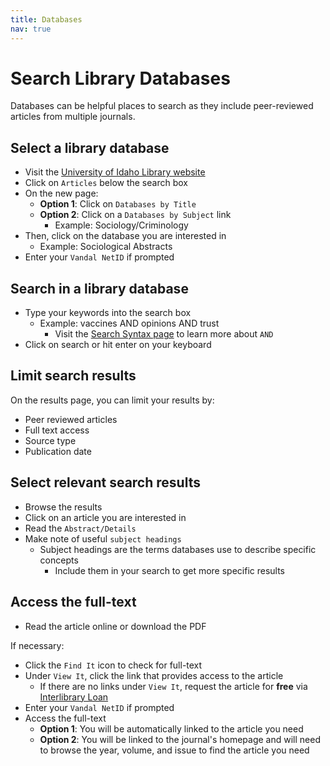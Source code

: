 ```yaml
---
title: Databases
nav: true
---
```

# Search Library Databases
Databases can be helpful places to search as they include peer-reviewed articles from multiple journals.

## Select a library database
* Visit the <a href="https://www.lib.uidaho.edu/" target="_blank">University of Idaho Library website</a>
* Click on `Articles` below the search box
* On the new page:
  * **Option 1**: Click on `Databases by Title`
  * **Option 2**: Click on a `Databases by Subject` link
    * Example: Sociology/Criminology
* Then, click on the database you are interested in
  * Example: Sociological Abstracts
* Enter your `Vandal NetID` if prompted 

## Search in a library database
* Type your keywords into the search box
  * Example: vaccines AND opinions AND trust
    * Visit the <a href="https://jylisadoney.github.io/soc/1-syntax.html#search-syntax">Search Syntax page</a> to learn more about `AND`
* Click on search or hit enter on your keyboard

## Limit search results
On the results page, you can limit your results by:
  * Peer reviewed articles
  * Full text access
  * Source type
  * Publication date

## Select relevant search results  
* Browse the results
* Click on an article you are interested in
* Read the `Abstract/Details`
* Make note of useful `subject headings`
  * Subject headings are the terms databases use to describe specific concepts
	  * Include them in your search to get more specific results

## Access the full-text
* Read the article online or download the PDF

If necessary:
* Click the `Find It` icon to check for full-text
* Under `View It`, click the link that provides access to the article
  * If there are no links under `View It`, request the article for **free** via <a href ="https://www.lib.uidaho.edu/services/ill/" target="_blank">Interlibrary Loan</a>
* Enter your `Vandal NetID` if prompted
* Access the full-text
  * **Option 1**: You will be automatically linked to the article you need
  * **Option 2**: You will be linked to the journal's homepage and will need to browse the year, volume, and issue to find the article you need
